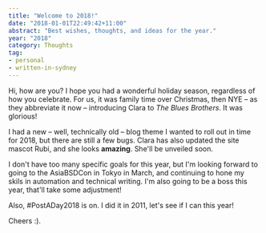 ```yaml
---
title: "Welcome to 2018!"
date: "2018-01-01T22:49:42+11:00"
abstract: "Best wishes, thoughts, and ideas for the year."
year: "2018"
category: Thoughts
tag:
- personal
- written-in-sydney
---
```

Hi, how are you? I hope you had a wonderful holiday season, regardless of how you celebrate. For us, it was family time over Christmas, then NYE – as they abbreviate it now – introducing Clara to *The Blues Brothers*. It was glorious!

I had a new – well, technically old – blog theme I wanted to roll out in time for 2018, but there are still a few bugs. Clara has also updated the site mascot Rubi, and she looks **amazing**. She'll be unveiled soon.

I don't have too many specific goals for this year, but I'm looking forward to going to the AsiaBSDCon in Tokyo in March, and continuing to hone my skils in automation and technical writing. I'm also going to be a boss this year, that'll take some adjustment!

Also, #PostADay2018 is on. I did it in 2011, let's see if I can this year!

Cheers :).

